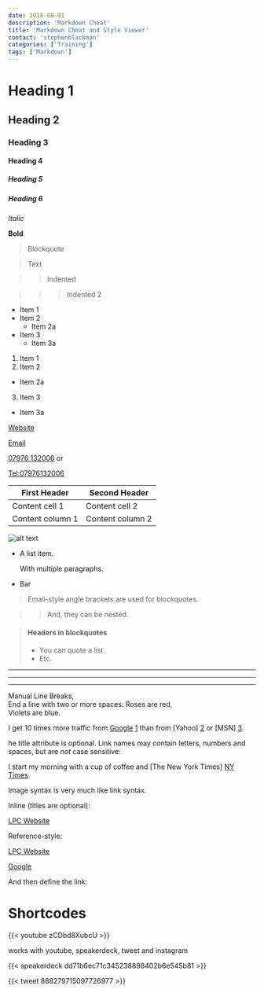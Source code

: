 ```yaml
---
date: 2018-08-01
description: 'Markdown Cheat'
title: 'Markdown Cheat and Style Viewer'
contact: 'stephenblackman'
categories: ['Training']
tags: ['Markdown']
---
```


# Heading 1

## Heading 2

### Heading 3

#### Heading 4

##### Heading 5

##### Heading 6

*Italic*

**Bold**

> Blockquote

> Text

> > Indented

> > > Indented 2

* Item 1
* Item 2
  * Item 2a
* Item 3
  * Item 3a

1. Item 1
2. Item 2
  * Item 2a
3. Item 3
  * Item 3a
  
<!-- Comment in here -->

[Website](http://northoftynelpc.com)

[Email](Mailto:lpc@northoftynelpc.com)

[07976 132006](Tel:07976132006) or

<Tel:07976132006>

  First Header   |   Second Header  
------------ | -------------
Content cell 1 | Content cell 2
Content column 1 | Content column 2

![alt text](https://avatars1.githubusercontent.com/u/26934311?v=4&s=96)

*   A list item.

    With multiple paragraphs.

*   Bar

> Email-style angle brackets
> are used for blockquotes.

> > And, they can be nested.

> #### Headers in blockquotes
> 
> * You can quote a list.
> * Etc.

---

* * *

- - - - 

Manual Line Breaks,  
End a line with two or more spaces:
Roses are red,   
Violets are blue.

I get 10 times more traffic from [Google] [1] than from [Yahoo] [2] or [MSN] [3].

[1]: http://google.com/        "Google"
[2]: http://search.yahoo.com/  "Yahoo Search"
[3]: http://search.msn.com/    "MSN Search"

he title attribute is optional. Link names may contain letters,
numbers and spaces, but are *not* case sensitive:

I start my morning with a cup of coffee and [The New York Times] [NY Times].

[ny times]:http://www.nytimes.com/

Image syntax is very much like link syntax.

Inline (titles are optional):

[LPC Website](https://northoftynelpc.com "LPC Website")

Reference-style:

[LPC Website][lpc]

[lpc]:https://northoftynelpc.com "LPC Website"

[Google][]

And then define the link:

[Google]:http://google.com/

# Shortcodes

{{< youtube zCDbd8XubcU >}}

works with youtube, speakerdeck, tweet and instagram

{{< speakerdeck dd71b6ec71c345238898402b6e545b81 >}}

{{< tweet 888279715097726977 >}}
